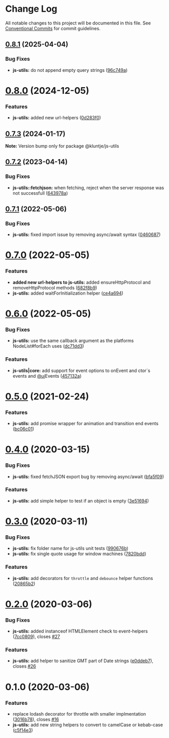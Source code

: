 # Change Log

All notable changes to this project will be documented in this file.
See [Conventional Commits](https://conventionalcommits.org) for commit guidelines.

## [0.8.1](https://github.com/kluntje/kluntje/tree/develop/packages/js-utils/compare/@kluntje/js-utils@0.8.0...@kluntje/js-utils@0.8.1) (2025-04-04)


### Bug Fixes

* **js-utils:** do not append empty query strings ([96c749a](https://github.com/kluntje/kluntje/tree/develop/packages/js-utils/commit/96c749a62b5c54e061b740f002221724889df94f))





# [0.8.0](https://github.com/kluntje/kluntje/tree/develop/packages/js-utils/compare/@kluntje/js-utils@0.7.3...@kluntje/js-utils@0.8.0) (2024-12-05)


### Features

* **js-utils:** added new url-helpers ([0d283f0](https://github.com/kluntje/kluntje/tree/develop/packages/js-utils/commit/0d283f05a2060a2ae4417c24f6dfbee4a6d0b9d1))





## [0.7.3](https://github.com/kluntje/kluntje/tree/develop/packages/js-utils/compare/@kluntje/js-utils@0.7.2...@kluntje/js-utils@0.7.3) (2024-01-17)

**Note:** Version bump only for package @kluntje/js-utils





## [0.7.2](https://github.com/kluntje/kluntje/tree/develop/packages/js-utils/compare/@kluntje/js-utils@0.7.1...@kluntje/js-utils@0.7.2) (2023-04-14)


### Bug Fixes

* **js-utils::fetchjson:** when fetching, reject when the server response was not successfull ([643978a](https://github.com/kluntje/kluntje/tree/develop/packages/js-utils/commit/643978a6feea3e20f574963d4f3a94b580ad9cdc))





## [0.7.1](https://github.com/kluntje/kluntje/tree/develop/packages/js-utils/compare/@kluntje/js-utils@0.7.0...@kluntje/js-utils@0.7.1) (2022-05-06)


### Bug Fixes

* **js-utils:** fixed import issue by removing async/await syntax ([0460687](https://github.com/kluntje/kluntje/tree/develop/packages/js-utils/commit/0460687e9d743c6c2a527eedb3dd8d871c2d4488))





# [0.7.0](https://github.com/kluntje/kluntje/tree/develop/packages/js-utils/compare/@kluntje/js-utils@0.6.0...@kluntje/js-utils@0.7.0) (2022-05-05)


### Features

* **added new url-helpers to js-utils:** added ensureHttpProtocol and removeHttpProtocol methods ([682f8b9](https://github.com/kluntje/kluntje/tree/develop/packages/js-utils/commit/682f8b9d5aea900c48a79779f4facdc95e1bf62a))
* **js-utils:** added waitForInitialization helper ([ce4a694](https://github.com/kluntje/kluntje/tree/develop/packages/js-utils/commit/ce4a694fc7f66626cabc81e5ec3de856c8997c0c))





# [0.6.0](https://github.com/kluntje/kluntje/tree/develop/packages/js-utils/compare/@kluntje/js-utils@0.5.0...@kluntje/js-utils@0.6.0) (2022-05-05)


### Bug Fixes

* **js-utils:** use the same callback argument as the platforms NodeList#forEach uses ([dc71dd3](https://github.com/kluntje/kluntje/tree/develop/packages/js-utils/commit/dc71dd31b729ed1b04b00dfe2dc893b92aa4eaad))


### Features

* **js-utils|core:** add support for event options to onEvent and ctor`s events and  [@ui](https://github.com/ui)Events ([457132a](https://github.com/kluntje/kluntje/tree/develop/packages/js-utils/commit/457132a6ac27bdec4ae0370d7a08ddd0530f9546))





# [0.5.0](https://github.com/kluntje/kluntje/tree/develop/packages/js-utils/compare/@kluntje/js-utils@0.4.0...@kluntje/js-utils@0.5.0) (2021-02-24)


### Features

* **js-utils:** add promise wrapper for animation and transition end events ([bc06c01](https://github.com/kluntje/kluntje/tree/develop/packages/js-utils/commit/bc06c01f22ea8c6af40e112ce3f0b9ca20c2a8b4))





# [0.4.0](https://github.com/kluntje/kluntje/tree/develop/packages/js-utils/compare/@kluntje/js-utils@0.3.0...@kluntje/js-utils@0.4.0) (2020-03-15)


### Bug Fixes

* **js-utils:** fixed fetchJSON export bug by removing async/await ([bfa5f09](https://github.com/kluntje/kluntje/tree/develop/packages/js-utils/commit/bfa5f09d3a2ab05932ab8eae909dd0f549a50180))


### Features

* **js-utils:** add simple helper to test if an object is empty ([3e51694](https://github.com/kluntje/kluntje/tree/develop/packages/js-utils/commit/3e51694eedbe29a760f938d18eb5c262853b014e))





# [0.3.0](https://github.com/kluntje/kluntje/tree/develop/packages/js-utils/compare/@kluntje/js-utils@0.2.0...@kluntje/js-utils@0.3.0) (2020-03-11)


### Bug Fixes

* **js-utils:** fix folder name for js-utils unit tests ([990676b](https://github.com/kluntje/kluntje/tree/develop/packages/js-utils/commit/990676bdd1291f2bb15a8229a209ccabc79b5a4a))
* **js-utils:** fix single quote usage for window machines ([7820bdd](https://github.com/kluntje/kluntje/tree/develop/packages/js-utils/commit/7820bdd3a0de5e3a67ae973c40223a6f50195601))


### Features

* **js-utils:** add decorators for `throttle` and `debounce` helper functions ([20865b2](https://github.com/kluntje/kluntje/tree/develop/packages/js-utils/commit/20865b234cac682f2e303c695c2dbd1b817e7e6f))





# [0.2.0](https://github.com/kluntje/kluntje/tree/develop/packages/js-utils/compare/@kluntje/js-utils@0.1.0...@kluntje/js-utils@0.2.0) (2020-03-06)


### Bug Fixes

* **js-utils:** added instanceof HTMLElement check to event-helpers ([7cc0809](https://github.com/kluntje/kluntje/tree/develop/packages/js-utils/commit/7cc0809e6b8338c0da9f3744d499d1b2a10fa4b9)), closes [#27](https://github.com/kluntje/kluntje/tree/develop/packages/js-utils/issues/27)


### Features

* **js-utils:** add helper to sanitize GMT part of Date strings ([e0ddeb7](https://github.com/kluntje/kluntje/tree/develop/packages/js-utils/commit/e0ddeb77098a9f83c6e3cf7aefd0b159dbc96318)), closes [#26](https://github.com/kluntje/kluntje/tree/develop/packages/js-utils/issues/26)





# 0.1.0 (2020-03-06)


### Features

* replace lodash decorator for throttle with smaller implmentation ([3016b78](https://github.com/kluntje/kluntje/commit/3016b78333c1a9ed672df49e3cb58001ba8b7d61)), closes [#16](https://github.com/kluntje/kluntje/issues/16)
* **js-utils:** add new string helpers to convert to camelCase or kebab-case ([c5f14e3](https://github.com/kluntje/kluntje/commit/c5f14e31b98dbab9c122e6295594338a52072a0d))
